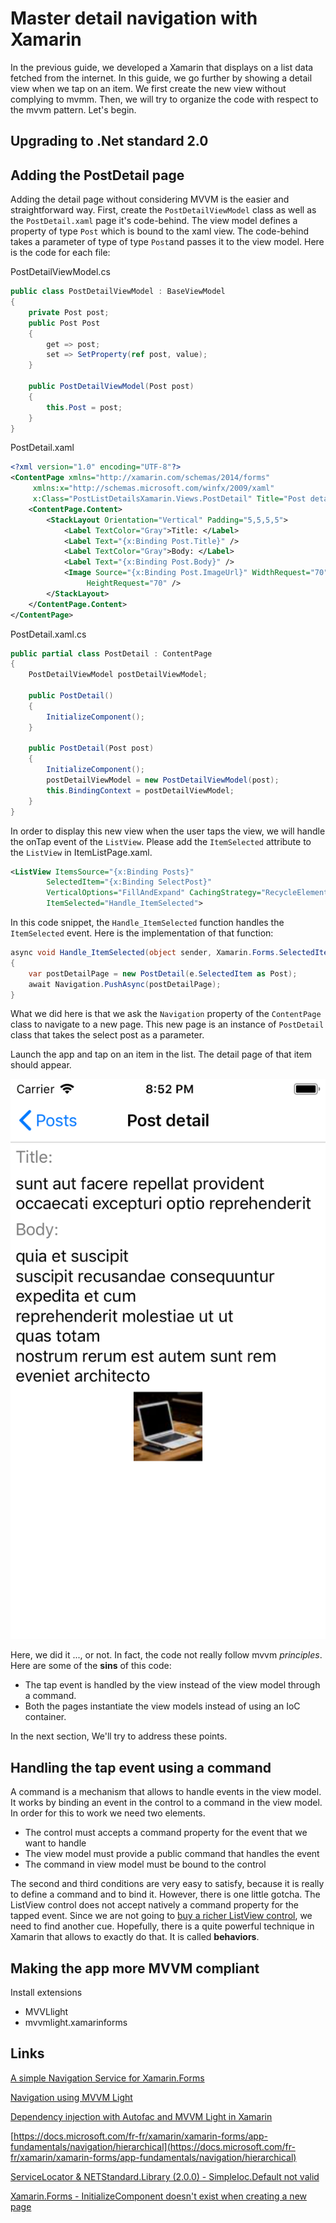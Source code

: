 # Master detail navigation with Xamarin

In the previous guide, we developed a Xamarin that displays on a list data fetched from the internet. In this guide, we go further by showing a detail view when we tap on an item. We first create the new view without complying to mvmm. Then, we will try to organize the code with respect to the mvvm pattern. Let's begin.

## Upgrading to .Net standard 2.0

## Adding the PostDetail page

Adding the detail page without considering MVVM is the easier and straightforward way. First, create the `PostDetailViewModel` class as well as the `PostDetail.xaml` page it's code-behind. The view model defines a property of type `Post` which is bound to the xaml view. The code-behind takes a parameter of type of type `Post`and passes it to the view model. Here is the code for each file:

PostDetailViewModel.cs

```cs
public class PostDetailViewModel : BaseViewModel
{
    private Post post;
    public Post Post
    {
        get => post;
        set => SetProperty(ref post, value);
    }

    public PostDetailViewModel(Post post)
    {
        this.Post = post;
    }
}
```

PostDetail.xaml

```xml
<?xml version="1.0" encoding="UTF-8"?>
<ContentPage xmlns="http://xamarin.com/schemas/2014/forms"
     xmlns:x="http://schemas.microsoft.com/winfx/2009/xaml"
     x:Class="PostListDetailsXamarin.Views.PostDetail" Title="Post detail">
    <ContentPage.Content>
        <StackLayout Orientation="Vertical" Padding="5,5,5,5">
            <Label TextColor="Gray">Title: </Label>
            <Label Text="{x:Binding Post.Title}" />
            <Label TextColor="Gray">Body: </Label>
            <Label Text="{x:Binding Post.Body}" />
            <Image Source="{x:Binding Post.ImageUrl}" WidthRequest="70"
                 HeightRequest="70" />
        </StackLayout>
    </ContentPage.Content>
</ContentPage>
```

PostDetail.xaml.cs

```cs
public partial class PostDetail : ContentPage
{
    PostDetailViewModel postDetailViewModel;

    public PostDetail()
    {
        InitializeComponent();
    }

    public PostDetail(Post post)
    {
        InitializeComponent();
        postDetailViewModel = new PostDetailViewModel(post);
        this.BindingContext = postDetailViewModel;
    }
}
```

In order to display this new view when the user taps the view, we will handle the onTap event of the `ListView`. Please add the `ItemSelected` attribute to the `ListView` in ItemListPage.xaml.

```xml
<ListView ItemsSource="{x:Binding Posts}"
        SelectedItem="{x:Binding SelectPost}"
        VerticalOptions="FillAndExpand" CachingStrategy="RecycleElement"
        ItemSelected="Handle_ItemSelected">
```

In this code snippet, the `Handle_ItemSelected` function handles the `ItemSelected` event. Here is the implementation of that function:

```cs
async void Handle_ItemSelected(object sender, Xamarin.Forms.SelectedItemChangedEventArgs e)
{
    var postDetailPage = new PostDetail(e.SelectedItem as Post);
    await Navigation.PushAsync(postDetailPage);
}
```

What we did here is that we ask the `Navigation` property of the `ContentPage` class to navigate to a new page. This new page is an instance of `PostDetail` class that takes the select post as a parameter.

Launch the app and tap on an item in the list. The detail page of that item should appear.

![spoiler](./assets/post-detail.png)

Here, we did it ..., or not. In fact, the code not really follow mvvm _principles_. Here are some of the **sins** of this code:

* The tap event is handled by the view instead of the view model through a command.
* Both the pages instantiate the view models instead of using an IoC container.

In the next section, We'll try to address these points.

## Handling the tap event using a command

A command is a mechanism that allows to handle events in the view model. It works by binding an event in the control to a command in the view model. In order for this to work we need two elements.

* The control must accepts a command property for the event that we want to handle
* The view model must provide a public command that handles the event
* The command in view model must be bound to the control

The second and third conditions are very easy to satisfy, because it is really to define a command and to bind it. However, there is one little gotcha. The ListView control does not accept natively a command property for the tapped event. Since we are not going to [buy a richer ListView control](https://www.telerik.com/purchase/xamarin-ui), we need to find another cue. Hopefully, there is a quite powerful technique in Xamarin that allows to exactly do that. It is called **behaviors**.

## Making the app more MVVM compliant

Install extensions

* MVVLlight
* mvvmlight.xamarinforms

## Links

[A simple Navigation Service for Xamarin.Forms](https://mallibone.com/post/a-simple-navigation-service-for-xamarinforms?mode=edit)

[Navigation using MVVM Light](https://wolfprogrammer.com/2016/07/22/navigation-using-mvvm-light/)

[Dependency injection with Autofac and MVVM Light in Xamarin](https://www.chipsncookies.com/2016/dependency-injection-with-autofac-and-mvvm-light-in-xamarin/)

[https://docs.microsoft.com/fr-fr/xamarin/xamarin-forms/app-fundamentals/navigation/hierarchical](https://docs.microsoft.com/fr-fr/xamarin/xamarin-forms/app-fundamentals/navigation/hierarchical)

[ServiceLocator & NETStandard.Library (2.0.0) - SimpleIoc.Default not valid](https://forums.xamarin.com/discussion/105733/servicelocator-netstandard-library-2-0-0-simpleioc-default-not-valid)

[Xamarin.Forms - InitializeComponent doesn't exist when creating a new page](https://stackoverflow.com/questions/28818525/xamarin-forms-initializecomponent-doesnt-exist-when-creating-a-new-page?utm_medium=organic&utm_source=google_rich_qa&utm_campaign=google_rich_qa)
